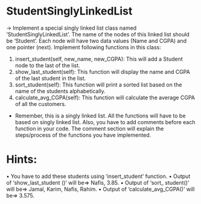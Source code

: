 # StudentSinglyLinkedList
-> Implement a special singly linked list class named ‘StudentSinglyLinkedList’. The name of the 
nodes of this linked list should be ‘Student’. Each node will have two data values (Name and 
CGPA) and one pointer (next). Implement following functions in this class:

1. insert_student(self, new_name, new_CGPA): This will add a Student node to the last of 
the list.
2. show_last_student(self): This function will display the name and CGPA of the last 
student in the list.
3. sort_student(self): This function will print a sorted list based on the name of the 
students alphabetically.
4. calculate_avg_CGPA(self): This function will calculate the average CGPA of all the 
customers.

* Remember, this is a singly linked list. All the functions will have to be based on singly linked list. 
Also, you have to add comments before each function in your code. The comment section will 
explain the steps/process of the functions you have implemented.

# Hints:
• You have to add these students using ‘insert_student’ function.
• Output of ‘show_last_student ()’ will be=> Nafis, 3.85.
• Output of ‘sort_ student()’ will be=> Jamal, Karim, Nafis, Rahim.
• Output of ‘calculate_avg_CGPA()’ will be=> 3.575.

